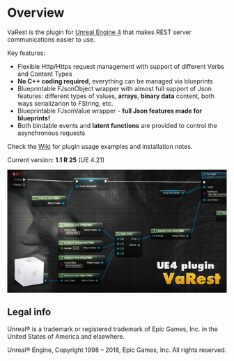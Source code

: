 Overview
========

VaRest is the plugin for [Unreal Engine 4](https://www.unrealengine.com/) that makes REST server communications easier to use.

Key features:

* Flexible Http/Https request management with support of different Verbs and Content Types
* **No C++ coding required**, everything can be managed via blueprints
* Blueprintable FJsonObject wrapper with almost full support of Json features: different types of values, **arrays**, **binary data** content, both ways serializarion to FString, etc.
* Blueprintable FJsonValue wrapper - **full Json features made for blueprints!**
* Both bindable events and **latent functions** are provided to control the asynchronous requests

Check the [Wiki](https://hiazma.atlassian.net/wiki/display/VAR) for plugin usage examples and installation notes.

Current version: **1.1 R 25** (UE 4.21)

![SCREENSHOT](SCREENSHOT.jpg)


Legal info
----------

Unreal® is a trademark or registered trademark of Epic Games, Inc. in the United States of America and elsewhere.

Unreal® Engine, Copyright 1998 – 2018, Epic Games, Inc. All rights reserved.

